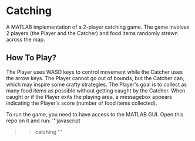 # Catching
A MATLAB implementation of a 2-player catching game. The game involves 2 players (the Player and the Catcher) and food items randomly strewn across the map. 

## How To Play?
The Player uses WASD keys to control movement while the Catcher uses the arrow keys. The Player cannot go out of bounds, but the Catcher can, which may inspire some crafty strategies. The Player's goal is to collect as many food items as possible without getting caught by the Catcher. When caught or if the Player exits the playing area, a messagebox appears indicating the Player's score (number of food items collected).

To run the game, you need to have access to the MATLAB GUI. Open this repo on it and run:
'''javascript
>> catching
'''

